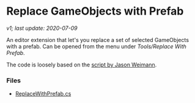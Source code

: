 
# Replace GameObjects with Prefab

*v1; last update: 2020-07-09*

An editor extension that let's you replace a set of selected GameObjects with a prefab. Can be opened from the menu under *Tools/Replace With Prefab*.

The code is loosely based on the [script by Jason Weimann](https://unity3d.college/2017/09/07/replace-gameobjects-or-prefabs-with-another-prefab/).


### Files
- [ReplaceWithPrefab.cs](ReplaceWithPrefab.cs)
